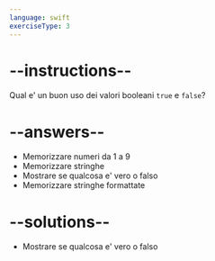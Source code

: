 ```yaml
---
language: swift
exerciseType: 3
---
```


# --instructions--

Qual e' un buon uso dei valori booleani `true` e `false`?

# --answers--

- Memorizzare numeri da 1 a 9
- Memorizzare stringhe
- Mostrare se qualcosa e' vero o falso
- Memorizzare stringhe formattate

# --solutions--

- Mostrare se qualcosa e' vero o falso
